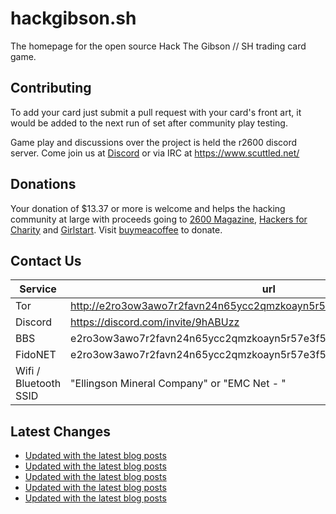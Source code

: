 # hackgibson.sh
The homepage for the open source Hack The Gibson // SH trading card game.


## Contributing

To add your card just submit a pull request with your card's front art, it would be added to the next run of set after community play testing.

Game play and discussions over the project is held the r2600 discord server. Come join us at [Discord](https://discord.com/invite/9hABUzz) or via IRC at https://www.scuttled.net/


## Donations

Your donation of $13.37 or more is welcome and helps the hacking community at large with proceeds going to [2600 Magazine](https://2600.com/), [Hackers for Charity](https://hackersforcharity.org) and [Girlstart](https://girlstart.org).  Visit [buymeacoffee](https://www.buymeacoffee.com/hackgibson.sh) to donate.


## Contact Us

Service | url
-|-
Tor | http://e2ro3ow3awo7r2favn24n65ycc2qmzkoayn5r57e3f56nvjwdcgg32ad.onion
Discord | https://discord.com/invite/9hABUzz
BBS | e2ro3ow3awo7r2favn24n65ycc2qmzkoayn5r57e3f56nvjwdcgg32ad.onion:23
FidoNET | e2ro3ow3awo7r2favn24n65ycc2qmzkoayn5r57e3f56nvjwdcgg32ad.onion:24554
Wifi / Bluetooth SSID | "Ellingson Mineral Company" or "EMC Net - <fidonet address>"

## Latest Changes
<!-- BLOG-POST-LIST:START -->
- [Updated with the latest blog posts](https://github.com/DFW2600/hackgibson.sh/commit/f8a30393c3fdf8c462f44876db1cb2a97716ccd8)
- [Updated with the latest blog posts](https://github.com/DFW2600/hackgibson.sh/commit/30e534d2166a025dec4784095daab314514a6f18)
- [Updated with the latest blog posts](https://github.com/DFW2600/hackgibson.sh/commit/de0dbed4252b9ce96b72648dcda4f292b73bdbca)
- [Updated with the latest blog posts](https://github.com/DFW2600/hackgibson.sh/commit/46eb0fbe511d42a0aef2402fd148c32bc2a1851a)
- [Updated with the latest blog posts](https://github.com/DFW2600/hackgibson.sh/commit/b5f2381ad6b65db6e54dfbfe7bd03e3377ce9e20)
<!-- BLOG-POST-LIST:END -->
